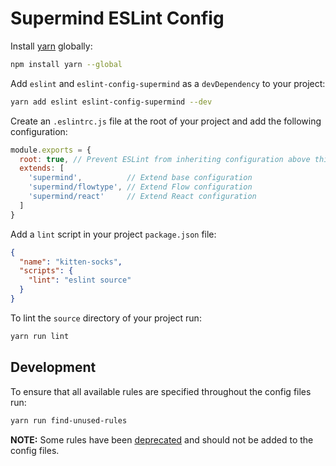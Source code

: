 # Supermind ESLint Config

Install [yarn](https://yarnpkg.com/) globally:

```bash
npm install yarn --global
```

Add `eslint` and `eslint-config-supermind` as a `devDependency` to your project:

```bash
yarn add eslint eslint-config-supermind --dev
```

Create an `.eslintrc.js` file at the root of your project and add the following configuration:

```js
module.exports = {
  root: true, // Prevent ESLint from inheriting configuration above this file
  extends: [
    'supermind',          // Extend base configuration
    'supermind/flowtype', // Extend Flow configuration
    'supermind/react'     // Extend React configuration
  ]
}
```

Add a `lint` script in your project `package.json` file:

```json
{
  "name": "kitten-socks",
  "scripts": {
    "lint": "eslint source"
  }
}
```

To lint the `source` directory of your project run:

```bash
yarn run lint
```

## Development

To ensure that all available rules are specified throughout the config files run:

```bash
yarn run find-unused-rules
```

**NOTE:** Some rules have been [deprecated](deprecated.js) and should not be added to the config files.
